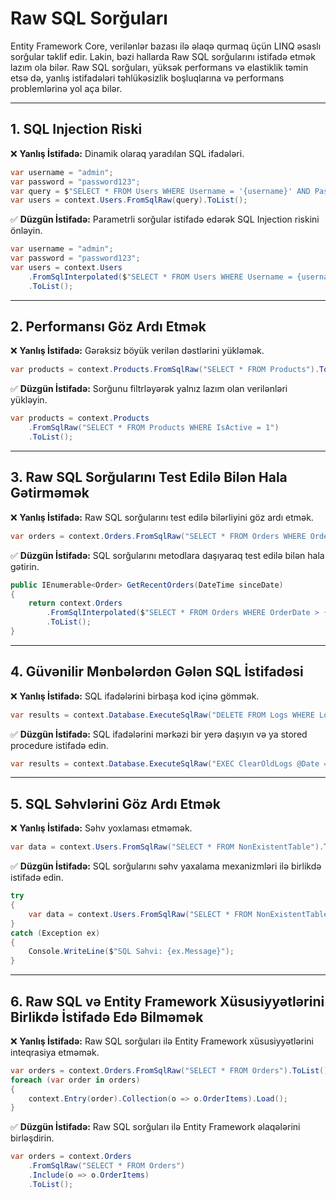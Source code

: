 # Raw SQL Sorğuları

Entity Framework Core, verilənlər bazası ilə əlaqə qurmaq üçün LINQ əsaslı sorğular təklif edir. Lakin, bəzi hallarda Raw SQL sorğularını istifadə etmək lazım ola bilər. Raw SQL sorğuları, yüksək performans və elastiklik təmin etsə də, yanlış istifadələri təhlükəsizlik boşluqlarına və performans problemlərinə yol aça bilər.

---

## 1. SQL Injection Riski

❌ **Yanlış İstifadə:** Dinamik olaraq yaradılan SQL ifadələri.

```csharp
var username = "admin";
var password = "password123";
var query = $"SELECT * FROM Users WHERE Username = '{username}' AND Password = '{password}'";
var users = context.Users.FromSqlRaw(query).ToList();
```

✅ **Düzgün İstifadə:** Parametrli sorğular istifadə edərək SQL Injection riskini önləyin.

```csharp
var username = "admin";
var password = "password123";
var users = context.Users
    .FromSqlInterpolated($"SELECT * FROM Users WHERE Username = {username} AND Password = {password}")
    .ToList();
```

---

## 2. Performansı Göz Ardı Etmək

❌ **Yanlış İstifadə:** Gərəksiz böyük verilən dəstlərini yükləmək.

```csharp
var products = context.Products.FromSqlRaw("SELECT * FROM Products").ToList();
```

✅ **Düzgün İstifadə:** Sorğunu filtrləyərək yalnız lazım olan verilənləri yükləyin.

```csharp
var products = context.Products
    .FromSqlRaw("SELECT * FROM Products WHERE IsActive = 1")
    .ToList();
```

---

## 3. Raw SQL Sorğularını Test Edilə Bilən Hala Gətirməmək

❌ **Yanlış İstifadə:** Raw SQL sorğularını test edilə bilərliyini göz ardı etmək.

```csharp
var orders = context.Orders.FromSqlRaw("SELECT * FROM Orders WHERE OrderDate > GETDATE()").ToList();
```

✅ **Düzgün İstifadə:** SQL sorğularını metodlara daşıyaraq test edilə bilən hala gətirin.

```csharp
public IEnumerable<Order> GetRecentOrders(DateTime sinceDate)
{
    return context.Orders
        .FromSqlInterpolated($"SELECT * FROM Orders WHERE OrderDate > {sinceDate}")
        .ToList();
}
```

---

## 4. Güvənilir Mənbələrdən Gələn SQL İstifadəsi

❌ **Yanlış İstifadə:** SQL ifadələrini birbaşa kod içinə gömmək.

```csharp
var results = context.Database.ExecuteSqlRaw("DELETE FROM Logs WHERE LogDate < '2023-01-01'");
```

✅ **Düzgün İstifadə:** SQL ifadələrini mərkəzi bir yerə daşıyın və ya stored procedure istifadə edin.

```csharp
var results = context.Database.ExecuteSqlRaw("EXEC ClearOldLogs @Date = {0}", new[] { "2023-01-01" });
```

---

## 5. SQL Səhvlərini Göz Ardı Etmək

❌ **Yanlış İstifadə:** Səhv yoxlaması etməmək.

```csharp
var data = context.Users.FromSqlRaw("SELECT * FROM NonExistentTable").ToList();
```

✅ **Düzgün İstifadə:** SQL sorğularını səhv yaxalama mexanizmləri ilə birlikdə istifadə edin.

```csharp
try
{
    var data = context.Users.FromSqlRaw("SELECT * FROM NonExistentTable").ToList();
}
catch (Exception ex)
{
    Console.WriteLine($"SQL Səhvi: {ex.Message}");
}
```

---

## 6. Raw SQL və Entity Framework Xüsusiyyətlərini Birlikdə İstifadə Edə Bilməmək

❌ **Yanlış İstifadə:** Raw SQL sorğuları ilə Entity Framework xüsusiyyətlərini inteqrasiya etməmək.

```csharp
var orders = context.Orders.FromSqlRaw("SELECT * FROM Orders").ToList();
foreach (var order in orders)
{
    context.Entry(order).Collection(o => o.OrderItems).Load();
}
```

✅ **Düzgün İstifadə:** Raw SQL sorğuları ilə Entity Framework əlaqələrini birləşdirin.

```csharp
var orders = context.Orders
    .FromSqlRaw("SELECT * FROM Orders")
    .Include(o => o.OrderItems)
    .ToList();
```
